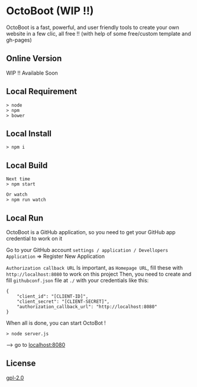 # OctoBoot (WIP !!)
OctoBoot is a fast, powerful, and user friendly tools to create your own website in a few clic, all free !! (with help of some free/custom template and gh-pages)

## Online Version
WIP !! Available Soon

## Local Requirement

    > node
    > npm
    > bower

## Local Install

    > npm i

## Local Build

    Next time
    > npm start

    Or watch
    > npm run watch

## Local Run

OctoBoot is a GitHub application, so you need to get your GitHub app credential to work on it

Go to your GitHub account `settings / application / Devellopers Application` => Register New Application

`Authorization callback URL` Is important, as `Homepage URL`, fill these with `http://localhost:8080` to work on this project
Then, you need to create and fill `githubconf.json` file at `./` with your credentials like this:

    {
        "client_id": "[CLIENT-ID]",
        "client_secret": "[CLIENT-SECRET]",
        "authorization_callback_url": "http://localhost:8080"
    }

When all is done, you can start OctoBot ! 

    > node server.js

--> go to [localhost:8080](http://localhost:8080)

## License
[gpl-2.0](http://www.gnu.org/licenses/gpl-2.0.txt)
